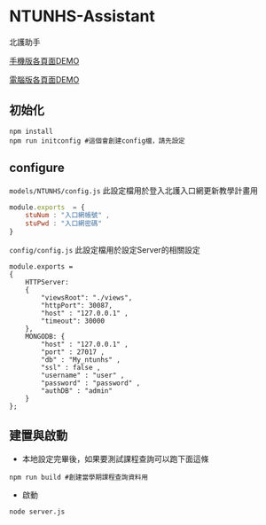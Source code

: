 # NTUNHS-Assistant
北護助手

[手機版各頁面DEMO](https://hackmd.io/@a5566qq123/rkAIK72Jd)

[電腦版各頁面DEMO](https://hackmd.io/@a5566qq123/rk-822YJu)

## 初始化
```bash=
npm install
npm run initconfig #這個會創建config檔，請先設定
```

## configure

`models/NTUNHS/config.js` 此設定檔用於登入北護入口網更新教學計畫用
```javascript
module.exports  = {
    stuNum : "入口網帳號" , 
    stuPwd : "入口網密碼"
}
```
`config/config.js` 此設定檔用於設定Server的相關設定

```javascipt
module.exports =
{
    HTTPServer:
    {
        "viewsRoot": "./views",
        "httpPort": 30087,
        "host" : "127.0.0.1" ,
        "timeout": 30000
    },
    MONGODB: {
        "host" : "127.0.0.1" , 
        "port" : 27017 , 
        "db" : "My_ntunhs" , 
        "ssl" : false ,
        "username" : "user" , 
        "password" : "password" , 
        "authDB" : "admin"
    }
};
```


## 建置與啟動
- 本地設定完畢後，如果要測試課程查詢可以跑下面這條
```bash=
npm run build #創建當學期課程查詢資料用
```
- 啟動
```bash=
node server.js
```
